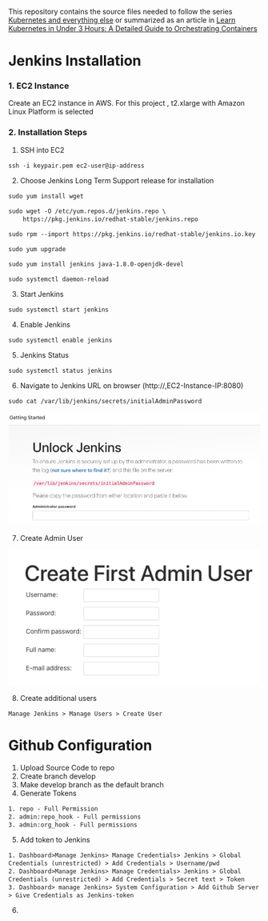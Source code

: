 This repository contains the source files needed to follow the series [Kubernetes and everything else](https://rinormaloku.com/series/kubernetes-and-everything-else/) or summarized as an article in [Learn Kubernetes in Under 3 Hours: A Detailed Guide to Orchestrating Containers](https://medium.freecodecamp.org/learn-kubernetes-in-under-3-hours-a-detailed-guide-to-orchestrating-containers-114ff420e882)


# Jenkins Installation

### 1. EC2 Instance

Create an EC2 instance in AWS. For this project , t2.xlarge with Amazon Linux Platform is selected

### 2. Installation Steps

1. SSH into EC2
```
ssh -i keypair.pem ec2-user@ip-address
```
2. Choose Jenkins Long Term Support release for installation
```
sudo yum install wget
```
```
sudo wget -O /etc/yum.repos.d/jenkins.repo \
    https://pkg.jenkins.io/redhat-stable/jenkins.repo
```
```
sudo rpm --import https://pkg.jenkins.io/redhat-stable/jenkins.io.key
```
```
sudo yum upgrade
```
```
sudo yum install jenkins java-1.8.0-openjdk-devel
```
```
sudo systemctl daemon-reload
```

3. Start Jenkins
```
sudo systemctl start jenkins
```
4. Enable Jenkins
```
sudo systemctl enable jenkins
```
5. Jenkins Status
```
sudo systemctl status jenkins
```
6. Navigate to Jenkins URL on browser (http://,EC2-Instance-IP:8080)
```
sudo cat /var/lib/jenkins/secrets/initialAdminPassword
```
![jenkins1.png](images/jenkins1.png)

7. Create Admin User

![jenkins2.png](images/jenkins2.png)

8. Create additional users
```
Manage Jenkins > Manage Users > Create User
```


# Github Configuration

1. Upload Source Code to repo
2. Create branch develop
3. Make develop branch as the default branch
4. Generate Tokens
```
1. repo - Full Permission
2. admin:repo_hook - Full permissions
3. admin:org_hook - Full permissions
```
5. Add token to Jenkins
```
1. Dashboard>Manage Jenkins> Manage Credentials> Jenkins > Global Credentials (unrestricted) > Add Credentials > Username/pwd
2. Dashboard>Manage Jenkins> Manage Credentials> Jenkins > Global Credentials (unrestricted) > Add Credentials > Secret text > Token
3. Dashboard> manage Jenkins> System Configuration > Add Github Server > Give Credentials as Jenkins-token
```
6. 
